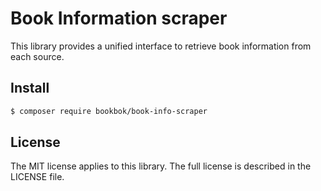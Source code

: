 # Book Information scraper

This library provides a unified interface
to retrieve book information from each source.

## Install

```bash
$ composer require bookbok/book-info-scraper
```

## License

The MIT license applies to this library.
The full license is described in the LICENSE file.
